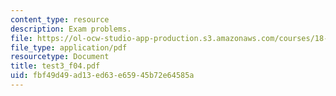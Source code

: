```yaml
---
content_type: resource
description: Exam problems.
file: https://ol-ocw-studio-app-production.s3.amazonaws.com/courses/18-075-advanced-calculus-for-engineers-fall-2004/fbf49d49ad13ed63e65945b72e64585a_test3_f04.pdf
file_type: application/pdf
resourcetype: Document
title: test3_f04.pdf
uid: fbf49d49-ad13-ed63-e659-45b72e64585a
---
```

